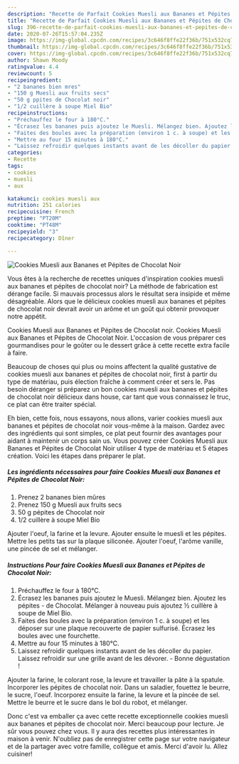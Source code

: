 ```yaml
---
description: "Recette de Parfait Cookies Muesli aux Bananes et Pépites de Chocolat Noir"
title: "Recette de Parfait Cookies Muesli aux Bananes et Pépites de Chocolat Noir"
slug: 396-recette-de-parfait-cookies-muesli-aux-bananes-et-pepites-de-chocolat-noir
date: 2020-07-26T15:57:04.235Z
image: https://img-global.cpcdn.com/recipes/3c646f8ffe22f36b/751x532cq70/cookies-muesli-aux-bananes-et-pepites-de-chocolat-noir-photo-principale-de-la-recette.jpg
thumbnail: https://img-global.cpcdn.com/recipes/3c646f8ffe22f36b/751x532cq70/cookies-muesli-aux-bananes-et-pepites-de-chocolat-noir-photo-principale-de-la-recette.jpg
cover: https://img-global.cpcdn.com/recipes/3c646f8ffe22f36b/751x532cq70/cookies-muesli-aux-bananes-et-pepites-de-chocolat-noir-photo-principale-de-la-recette.jpg
author: Shawn Moody
ratingvalue: 4.4
reviewcount: 5
recipeingredient:
- "2 bananes bien mres"
- "150 g Muesli aux fruits secs"
- "50 g ppites de Chocolat noir"
- "1/2 cuillère à soupe Miel Bio"
recipeinstructions:
- "Préchauffez le four à 180°C."
- "Écrasez les bananes puis ajoutez le Muesli. Mélangez bien. Ajoutez les pépites de Chocolat. Mélanger à nouveau puis ajoutez ½ cuillère à soupe de Miel Bio."
- "Faites des boules avec la préparation (environ 1 c. à soupe) et les déposer sur une plaque recouverte de papier sulfurisé. Écrasez les boules avec une fourchette."
- "Mettre au four 15 minutes à 180°C."
- "Laissez refroidir quelques instants avant de les décoller du papier. Laissez refroidir sur une grille avant de les dévorer. Bonne dégustation !"
categories:
- Recette
tags:
- cookies
- muesli
- aux

katakunci: cookies muesli aux 
nutrition: 251 calories
recipecuisine: French
preptime: "PT20M"
cooktime: "PT48M"
recipeyield: "3"
recipecategory: Dîner

---
```



![Cookies Muesli aux Bananes et Pépites de Chocolat Noir](https://img-global.cpcdn.com/recipes/3c646f8ffe22f36b/751x532cq70/cookies-muesli-aux-bananes-et-pepites-de-chocolat-noir-photo-principale-de-la-recette.jpg)

Vous êtes à la recherche de recettes uniques d'inspiration cookies muesli aux bananes et pépites de chocolat noir? La méthode de fabrication est dérange facile. Si mauvais processus alors le résultat sera insipide et même désagréable. Alors que le délicieux cookies muesli aux bananes et pépites de chocolat noir devrait avoir un arôme et un goût qui obtenir provoquer notre appétit.

Cookies Muesli aux Bananes et Pépites de Chocolat noir. Cookies Muesli aux Bananes et Pépites de Chocolat Noir. L&#39;occasion de vous préparer ces gourmandises pour le goûter ou le dessert grâce à cette recette extra facile à faire.

Beaucoup de choses qui plus ou moins affectent la qualité gustative de cookies muesli aux bananes et pépites de chocolat noir, first à partir du type de matériau, puis élection fraîche à comment créer et sers le. Pas besoin déranger si préparez un bon cookies muesli aux bananes et pépites de chocolat noir délicieux dans house, car tant que vous connaissez le truc, ce plat can être traiter spécial.


Eh bien, cette fois, nous essayons, nous allons, varier cookies muesli aux bananes et pépites de chocolat noir vous-même à la maison. Gardez avec des ingrédients qui sont simples, ce plat peut fournir des avantages pour aidant à maintenir un corps sain us. Vous pouvez créer Cookies Muesli aux Bananes et Pépites de Chocolat Noir utiliser 4 type de matériau et 5 étapes création. Voici les étapes dans préparer le plat.

<!--inarticleads1-->

##### Les ingrédients nécessaires pour faire Cookies Muesli aux Bananes et Pépites de Chocolat Noir:

1. Prenez 2 bananes bien mûres
1. Prenez 150 g Muesli aux fruits secs
1.  50 g pépites de Chocolat noir
1.  1/2 cuillère à soupe Miel Bio


Ajouter l&#39;oeuf, la farine et la levure. Ajouter ensuite le muesli et les pépites. Mettre les petits tas sur la plaque siliconée. Ajouter l&#39;oeuf, l&#39;arôme vanille, une pincée de sel et mélanger. 

<!--inarticleads2-->

##### Instructions Pour faire Cookies Muesli aux Bananes et Pépites de Chocolat Noir:

1. Préchauffez le four à 180°C.
1. Écrasez les bananes puis ajoutez le Muesli. Mélangez bien. Ajoutez les pépites - de Chocolat. Mélanger à nouveau puis ajoutez ½ cuillère à soupe de Miel Bio.
1. Faites des boules avec la préparation (environ 1 c. à soupe) et les déposer sur une plaque recouverte de papier sulfurisé. Écrasez les boules avec une fourchette.
1. Mettre au four 15 minutes à 180°C.
1. Laissez refroidir quelques instants avant de les décoller du papier. Laissez refroidir sur une grille avant de les dévorer. - Bonne dégustation !


Ajouter la farine, le colorant rose, la levure et travailler la pâte à la spatule. Incorporer les pépites de chocolat noir. Dans un saladier, fouettez le beurre, le sucre, l&#39;oeuf. Incorporez ensuite la farine, la levure et la pincée de sel. Mettre le beurre et le sucre dans le bol du robot, et mélanger. 


Donc c'est va emballer ça avec cette recette exceptionnelle cookies muesli aux bananes et pépites de chocolat noir. Merci beaucoup pour lecture. Je sûr vous pouvez chez vous. Il y aura des recettes plus  intéressantes in maison à venir. N'oubliez pas de enregistrer cette page sur votre navigateur et de la partager avec votre famille, collègue et amis. Merci d'avoir lu. Allez cuisiner!
